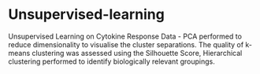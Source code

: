 # Unsupervised-learning
Unsupervised Learning on Cytokine Response Data - PCA performed to reduce dimensionality to visualise the cluster separations. The quality of k-means clustering was assessed using the Silhouette Score, Hierarchical clustering performed to identify biologically relevant groupings.
